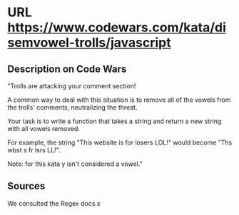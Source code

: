 # URL https://www.codewars.com/kata/disemvowel-trolls/javascript

## Description on Code Wars 
"Trolls are attacking your comment section!

A common way to deal with this situation is to remove all of the vowels from the trolls' comments, neutralizing the threat.

Your task is to write a function that takes a string and return a new string with all vowels removed.

For example, the string "This website is for losers LOL!" would become "Ths wbst s fr lsrs LL!".

Note: for this kata y isn't considered a vowel."

## Sources 
We consulted the Regex docs.s